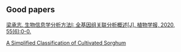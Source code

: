 ## Good papers

[梁承志. 生物信息学分析方法I: 全基因组关联分析概述[J]. 植物学报, 2020, 55(6):0-0.](./document/GWAS.pdf)

[A Simplified Classification of Cultivated Sorghum](./document/Classification-Sorghum1.pdf)

